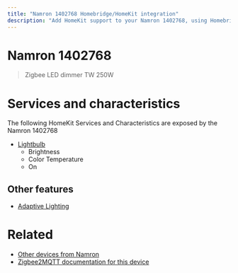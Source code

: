 ```yaml
---
title: "Namron 1402768 Homebridge/HomeKit integration"
description: "Add HomeKit support to your Namron 1402768, using Homebridge, Zigbee2MQTT and homebridge-z2m."
---
```

<!---
This file has been GENERATED using src/docgen/docgen.ts
DO NOT EDIT THIS FILE MANUALLY!
-->
# Namron 1402768
> Zigbee LED dimmer TW 250W


# Services and characteristics
The following HomeKit Services and Characteristics are exposed by
the Namron 1402768

* [Lightbulb](../../light.md)
  * Brightness
  * Color Temperature
  * On

## Other features
* [Adaptive Lighting](../../light.md)

# Related
* [Other devices from Namron](../index.md#namron)
* [Zigbee2MQTT documentation for this device](https://www.zigbee2mqtt.io/devices/1402768.html)